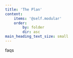 ```yaml
---
title: 'The Plan'
content:
    items: '@self.modular'
    order:
        by: folder
        dir: asc
main_heading_text_size: small
---
```


faqs
